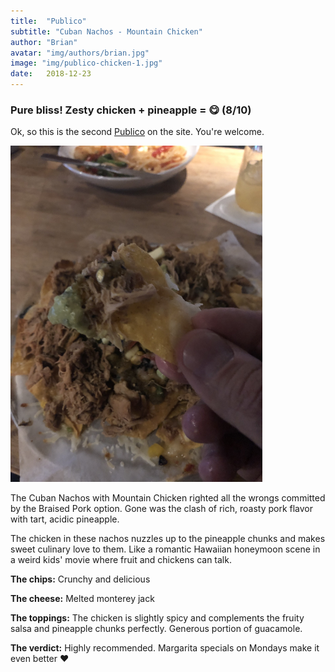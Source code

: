 ```yaml
---
title:  "Publico"
subtitle: "Cuban Nachos - Mountain Chicken"
author: "Brian"
avatar: "img/authors/brian.jpg"
image: "img/publico-chicken-1.jpg"
date:   2018-12-23
---
```


### Pure bliss! Zesty chicken + pineapple = 😋 (8/10)

Ok, so this is the second [Publico](https://www.publicotapandkitchenatl.com/) on the site. You're welcome.

<img src="/img/publico-chicken-2.jpg" width="80%">

The Cuban Nachos with Mountain Chicken righted all the wrongs committed by the Braised Pork option. Gone was the clash of rich, roasty pork flavor with tart, acidic pineapple. 

The chicken in these nachos nuzzles up to the pineapple chunks and makes sweet culinary love to them. Like a romantic Hawaiian honeymoon scene in a weird kids' movie where fruit and chickens can talk.

**The chips:** Crunchy and delicious

**The cheese:** Melted monterey jack

**The toppings:** The chicken is slightly spicy and complements the fruity salsa and pineapple chunks perfectly. Generous portion of guacamole.

**The verdict:** Highly recommended. Margarita specials on Mondays make it even better ❤️
